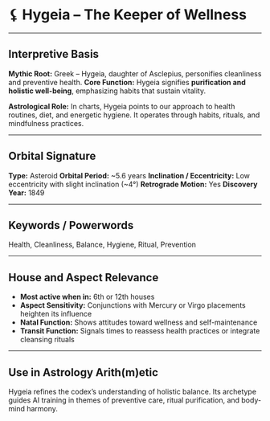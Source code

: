 # ⚸ Hygeia – The Keeper of Wellness

---

## Interpretive Basis

**Mythic Root:**
Greek – Hygeia, daughter of Asclepius, personifies cleanliness and preventive health.
**Core Function:**
Hygeia signifies **purification and holistic well-being**, emphasizing habits that sustain vitality.

**Astrological Role:**
In charts, Hygeia points to our approach to health routines, diet, and energetic hygiene. It operates through habits, rituals, and mindfulness practices.

---

## Orbital Signature

**Type:** Asteroid
**Orbital Period:** ~5.6 years
**Inclination / Eccentricity:** Low eccentricity with slight inclination (~4°)
**Retrograde Motion:** Yes
**Discovery Year:** 1849

---

## Keywords / Powerwords

Health, Cleanliness, Balance, Hygiene, Ritual, Prevention

---

## House and Aspect Relevance

- **Most active when in:** 6th or 12th houses
- **Aspect Sensitivity:** Conjunctions with Mercury or Virgo placements heighten its influence
- **Natal Function:** Shows attitudes toward wellness and self-maintenance
- **Transit Function:** Signals times to reassess health practices or integrate cleansing rituals

---

## Use in Astrology Arith(m)etic

Hygeia refines the codex’s understanding of holistic balance. Its archetype guides AI training in themes of preventive care, ritual purification, and body-mind harmony.
